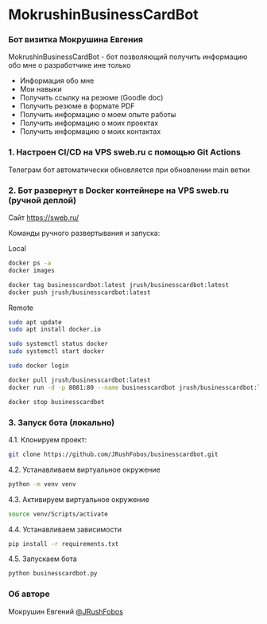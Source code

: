 # MokrushinBusinessCardBot
### Бот визитка Мокрушина Евгения

MokrushinBusinessCardBot - бот позволяющий получить информацию обо мне о разработчике ине только
- Информация обо мне
- Мои навыки
- Получить ссылку на резюме (Goodle doc)
- Получить резюме в формате PDF
- Получить информацию о моем опыте работы
- Получить информацию о моих проектах
- Получить информацию о моих контактах

### 1. Настроен CI/CD на VPS sweb.ru с помощью Git Actions
Телеграм бот автоматически обновляется при обновлении main ветки

### 2. Бот развернут в Docker контейнере на VPS sweb.ru (ручной деплой)
Сайт https://sweb.ru/

Команды ручного развертывания и запуска:

Local
```bash
docker ps -a
docker images

docker tag businesscardbot:latest jrush/businesscardbot:latest
docker push jrush/businesscardbot:latest
```
Remote
```bash
sudo apt update
sudo apt install docker.io

sudo systemctl status docker
sudo systemctl start docker

sudo docker login

docker pull jrush/businesscardbot:latest
docker run -d -p 8081:80 --name businesscardbot jrush/businesscardbot:latest

docker stop businesscardbot
```

### 3. Запуск бота (локально)
4.1. Клонируем проект:

```bash
git clone https://github.com/JRushFobos/businesscardbot.git
```

4.2. Устанавливаем виртуальное окружение

```bash
python -m venv venv
```

4.3. Активируем виртуальное окружение

```bash
source venv/Scripts/activate
```

4.4. Устанавливаем зависимости

```bash
pip install -r requirements.txt
```

4.5. Запускаем бота

```bash
python businesscardbot.py
```

### Об авторе
Мокрушин Евгений [@JRushFobos](https://github.com/JRushFobos)
